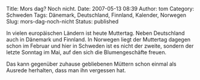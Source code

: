 Title: Mors dag? Noch nicht.
Date: 2007-05-13 08:39
Author: tom
Category: Schweden
Tags: Dänemark, Deutschland, Finnland, Kalender, Norwegen
Slug: mors-dag-noch-nicht
Status: published

In vielen europäischen Ländern ist heute Muttertag. Neben Deutschland
auch in Dänemark und Finnland. In Norwegen liegt der Muttertag dagegen
schon im Februar und hier in Schweden ist es nicht der zweite, sondern
der letzte Sonntag im Mai, auf den sich die Blumengeschäfte freuen.

Das kann gegenüber zuhause gebliebenen Müttern schon einmal als Ausrede
herhalten, dass man ihn vergessen hat.

